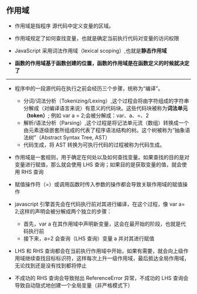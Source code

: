 ## 作用域

- 作用域是指程序 源代码中定义变量的区域。

- 作用域规定了如何查找变量，也就是确定当前执行代码对变量的访问权限

- JavaScript 采用词法作用域（lexical scoping）,也就是**静态作用域**

- **函数的作用域基于函数创建的位置，函数的作用域是在函数定义的时候就决定了**

---

- 程序中的一段源代码在执行之前会经历三个步骤，统称为“编译”。

  - 分词/词法分析（Tokenizing/Lexing）,这个过程会将由字符组成的字符串分解成（对编译语言来说）有意义的代码块。这些代码块被称为**词法单元（token）**; 例如 var a = 2;会被分解成：var、a、=、2
  - 解析/语法分析（Parsing）,这个过程是将记法单元流（数组）转换成一个由元素逐级嵌套所组成的代表了程序语法结构的树。这个树被称为“抽象语法树”（Abstract Syntax Tree, AST）
  - 代码生成，将 AST 转换为可执行代码的过程被称为代码生成。

- 作用域是一套规则，用于确定在何处以及如何查找变量。如果查找的目的是对变量进行赋值，那么就会使用 LHS 查询；如果目的是获取变量的值，就会使用 RHS 查询
- 赋值操作符（=）或调用函数时传入参数的操作都会导致关联作用域的赋值操作

- javascript 引擎首先会在代码执行前对其进行编译，在这个过程，像 var a= 2;这样的声明会被分解成两个独立的步骤：

  - 首先，var a 在其作用域中声明新变量，这会在最开始的阶段，也就是代码执行前
  - 接下来，a=2 会查询（LHS 查询）变量 a 并对其进行赋值

- LHS 和 RHS 查询都会在当前执行作用域中开始，如果有需要，就会向上级作用域继续查找目标标识符，这样每次上升一级作用域，最后抵达全局作用域，无论找到还是没有找到都将停止
- 不成功的 RHS 查询会导致抛出 ReferenceError 异常，不成功的 LHS 查询会导致自动隐式地创建一个全局变量（非严格模式下）
